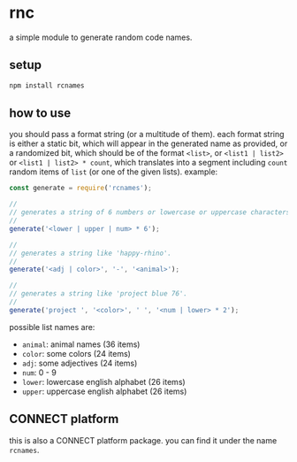 # rnc
a simple module to generate random code names.

## setup
```bash
npm install rcnames
```

## how to use

you should pass a format string (or a multitude of them). each format string is either a static bit, which will appear in
the generated name as provided, or a randomized bit, which should be of the format `<list>`, or `<list1 | list2>` or
`<list1 | list2> * count`, which translates into a segment including `count` random items of `list` (or one of the given lists). example:

```javascript
const generate = require('rcnames');

//
// generates a string of 6 numbers or lowercase or uppercase characters.
//
generate('<lower | upper | num> * 6'); 

//
// generates a string like 'happy-rhino'.
//
generate('<adj | color>', '-', '<animal>'); 

//
// generates a string like 'project blue 76'.
//
generate('project ', '<color>', ' ', '<num | lower> * 2'); 
```

possible list names are:

- `animal`: animal names (36 items)
- `color`: some colors (24 items)
- `adj`: some adjectives (24 items)
- `num`: 0 - 9
- `lower`: lowercase english alphabet (26 items)
- `upper`: uppercase english alphabet (26 items)

## CONNECT platform

this is also a CONNECT platform package. you can find it under the name `rcnames`.
